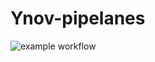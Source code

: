 # Ynov-pipelanes

![example workflow](https://github.com/gurylucas/Ynov-pipelanes/actions/workflows/github-actions-demo.yml/badge.svg)
